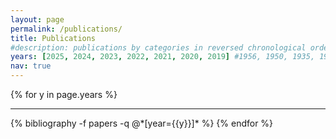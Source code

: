 ```yaml
---
layout: page
permalink: /publications/
title: Publications
#description: publications by categories in reversed chronological order. generated by jekyll-scholar.
years: [2025, 2024, 2023, 2022, 2021, 2020, 2019] #1956, 1950, 1935, 1905]
nav: true
---
```


<div class="publications">

{% for y in page.years %}
  <!-- <h2 class="year">{{y}}</h2> -->
  <hr>
  {% bibliography -f papers -q @*[year={{y}}]* %}
{% endfor %}

</div>
